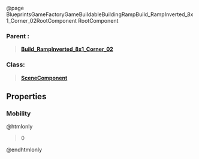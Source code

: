 @page BlueprintsGameFactoryGameBuildableBuildingRampBuild_RampInverted_8x1_Corner_02RootComponent RootComponent
### Parent :
<b><a href="_blueprints_game_factory_game_buildable_building_ramp_build__ramp_inverted_8x1__corner_02.html"><blockquote>Build_RampInverted_8x1_Corner_02</blockquote></a></b>
### Class:
<b><a href="_class_script_scene_component.html"><blockquote>SceneComponent</blockquote></a></b>
## Properties
### Mobility
@htmlonly
<blockquote>0</blockquote>
@endhtmlonly

